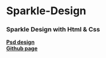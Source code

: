 # Sparkle-Design
### Sparkle Design with Html &amp; Css 
[**Psd design**](https://www.graphberry.com/item/sparkle-free-multipurpose-tweb-emplate)  
[**Github page**](https://emadalshkre.github.io/Sparkle-Design/)
